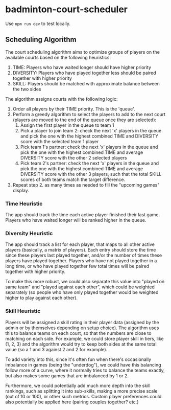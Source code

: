 # badminton-court-scheduler
Use `npm run dev` to test locally.

## Scheduling Algorithm
The court scheduling algorithm aims to optimize groups of players on the available courts based on the following heuristics:
1. TIME: Players who have waited longer should have higher priority
2. DIVERSITY: Players who have played together less should be paired together with higher priority
3. SKILL: Players should be matched with approximate balance between the two sides

The algorithm assigns courts with the following logic:
1. Order all players by their TIME priority. This is the 'queue'.
2. Perform a greedy algorithm to select the players to add to the next court (players are moved to the end of the queue once they are selected):
    1. Assign the first player in the queue to team 1
    2. Pick a player to join team 2: check the next 'x' players in the queue and pick the one with the highest combined TIME and DIVERSITY score with the selected team 1 player
    3. Pick team 1's partner: check the next 'x' players in the queue and pick the one with the highest combined TIME and average DIVERSITY score with the other 2 selected players
    4. Pick team 2's partner: check the next 'x' players in the queue and pick the one with the highest combined TIME and average DIVERSITY score with the other 3 players, such that the total SKILL scores of both teams match the target difference.
3. Repeat step 2. as many times as needed to fill the "upcoming games" display.

### Time Heuristic
The app should track the time each active player finished their last game. Players who have waited longer will be ranked higher in the queue.

### Diversity Heuristic
The app should track a list for each player, that maps to all other active players (basically, a matrix of players). Each entry should store the time since these players last played together, and/or the number of times these players have played together. Players who have not played together in a long time, or who have played together few total times will be paired together with higher priority.

To make this more robust, we could also separate this value into "played on same team" and "played against each other", which could be weighted separately (so people who have only played together would be weighted higher to play against each other).

### Skill Heuristic
Players will be assigned a skill rating in their player data (assigned by the admin or by themselves depending on setup choice). The algorithm uses this to balance teams on each court, so that the numbers are close to matching on each side. For example, we could store player skill in tiers, like (1, 2, 3) and the algorithm would try to keep both sides at the same total value (so a 1 and 3 against 2 and 2 for example).

To add variety into this, since it's often fun when there's occasionally imbalance in games (being the "underdog"), we could have this balancing follow more of a curve, where it normally tries to balance the teams exactly, but also makes some games that are imbalanced by 1 or 2.

Furthermore, we could potentially add much more depth into the skill rankings, such as splitting it into sub-skills, making a more precise scale (out of 10 or 100), or other such metrics. Custom player preferences could also potentially be applied here (pairing couples together? etc.)

